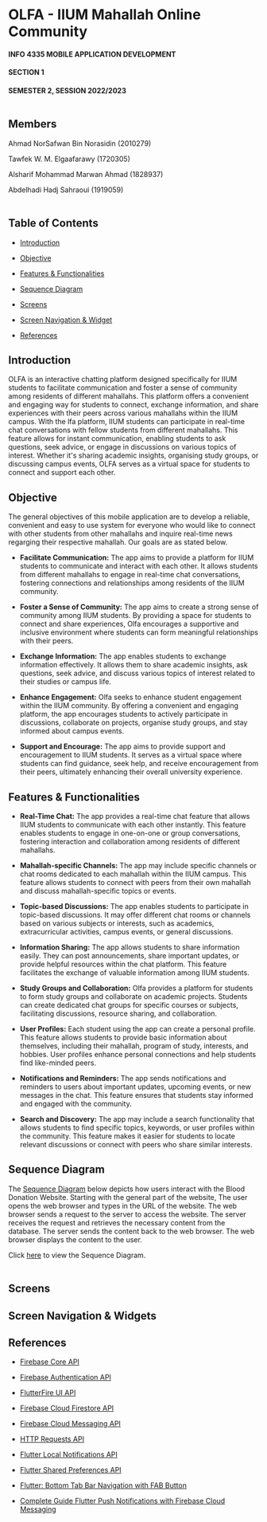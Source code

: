 # OLFA - IIUM Mahallah Online Community
  
#### INFO 4335 MOBILE APPLICATION DEVELOPMENT
#### SECTION 1
#### SEMESTER 2, SESSION 2022/2023<br></br>


## Members
Ahmad NorSafwan Bin Norasidin (2010279)

Tawfek W. M. Elgaafarawy (1720305)

Alsharif Mohammad Marwan Ahmad (1828937)

Abdelhadi Hadj Sahraoui (1919059)<br></br>
	
	
## Table of Contents
- [Introduction](#introduction)

- [Objective](#objective)

- [Features & Functionalities](#features--functionalities)

- [Sequence Diagram](#sequence-diagram)
  
- [Screens](#screens)

- [Screen Navigation & Widget](#screen-navigation--widgets)

- [References](#references)


  
## Introduction

OLFA is an interactive chatting platform designed specifically for IIUM students to facilitate communication and foster a sense of community among residents of different mahallahs. This platform offers a convenient and engaging way for students to connect, exchange information, and share experiences with their peers across various mahallahs within the IIUM campus.
With the lfa platform, IIUM students can participate in real-time chat conversations with fellow students from different mahallahs. This feature allows for instant communication, enabling students to ask questions, seek advice, or engage in discussions on various topics of interest. Whether it's sharing academic insights, organising study groups, or discussing campus events, OLFA serves as a virtual space for students to connect and support each other.

	

## Objective

The general objectives of this mobile application are to develop a reliable, convenient and easy to use system for everyone who would like to connect with other students from other mahallahs and inquire real-time news regarging their respective mahallah. Our goals are as stated below.

- **Facilitate Communication:** The app aims to provide a platform for IIUM students to communicate and interact with each other. It allows students from different mahallahs to engage in real-time chat conversations, fostering connections and relationships among residents of the IIUM community.

- **Foster a Sense of Community:** The app aims to create a strong sense of community among IIUM students. By providing a space for students to connect and share experiences, Olfa encourages a supportive and inclusive environment where students can form meaningful relationships with their peers.

- **Exchange Information:** The app enables students to exchange information effectively. It allows them to share academic insights, ask questions, seek advice, and discuss various topics of interest related to their studies or campus life.

- **Enhance Engagement:** Olfa seeks to enhance student engagement within the IIUM community. By offering a convenient and engaging platform, the app encourages students to actively participate in discussions, collaborate on projects, organise study groups, and stay informed about campus events.

- **Support and Encourage:** The app aims to provide support and encouragement to IIUM students. It serves as a virtual space where students can find guidance, seek help, and receive encouragement from their peers, ultimately enhancing their overall university experience.


	
## Features & Functionalities

- **Real-Time Chat:** The app provides a real-time chat feature that allows IIUM students to communicate with each other instantly. This feature enables students to engage in one-on-one or group conversations, fostering interaction and collaboration among residents of different mahallahs.

- **Mahallah-specific Channels:** The app may include specific channels or chat rooms dedicated to each mahallah within the IIUM campus. This feature allows students to connect with peers from their own mahallah and discuss mahallah-specific topics or events.

- **Topic-based Discussions:** The app enables students to participate in topic-based discussions. It may offer different chat rooms or channels based on various subjects or interests, such as academics, extracurricular activities, campus events, or general discussions.

- **Information Sharing:** The app allows students to share information easily. They can post announcements, share important updates, or provide helpful resources within the chat platform. This feature facilitates the exchange of valuable information among IIUM students.

- **Study Groups and Collaboration:** Olfa provides a platform for students to form study groups and collaborate on academic projects. Students can create dedicated chat groups for specific courses or subjects, facilitating discussions, resource sharing, and collaboration.

- **User Profiles:** Each student using the app can create a personal profile. This feature allows students to provide basic information about themselves, including their mahallah, program of study, interests, and hobbies. User profiles enhance personal connections and help students find like-minded peers.

- **Notifications and Reminders:** The app sends notifications and reminders to users about important updates, upcoming events, or new messages in the chat. This feature ensures that students stay informed and engaged with the community.

- **Search and Discovery:** The app may include a search functionality that allows students to find specific topics, keywords, or user profiles within the community. This feature makes it easier for students to locate relevant discussions or connect with peers who share similar interests.
	
	

## Sequence Diagram

The [Sequence Diagram](https://github.com/dumpacson/Blood-Bank-Management-System/issues/4#issue-1512850541) below depicts how users interact with the Blood Donation Website. Starting with the general part of the website, The user opens the web browser and types in the URL of the website. The web browser sends a request to the server to access the website. The server receives the request and retrieves the necessary content from the database. The server sends the content back to the web browser. The web browser displays the content to the user.



Click [here](https://github.com/dumpacson/Blood-Bank-Management-System/issues/4#issue-1512850541) to view the Sequence Diagram.<br/><br/>



## Screens



## Screen Navigation & Widgets



## References

- [Firebase Core API](https://pub.dev/packages/firebase_core)

- [Firebase Authentication API](https://pub.dev/packages/firebase_auth)

- [FlutterFire UI API](https://pub.dev/packages/flutterfire_ui)

- [Firebase Cloud Firestore API](https://pub.dev/packages/cloud_firestore)

- [Firebase Cloud Messaging API](https://pub.dev/packages/firebase_messaging)

- [HTTP Requests API](https://pub.dev/packages/http)

- [Flutter Local Notifications API](https://pub.dev/packages/flutter_local_notifications)

- [Flutter Shared Preferences API](https://pub.dev/packages/shared_preferences)


- [Flutter: Bottom Tab Bar Navigation with FAB Button](https://www.youtube.com/watch?v=1y-gfskpMIM)

- [Complete Guide Flutter Push Notifications with Firebase Cloud Messaging](https://www.youtube.com/watch?v=AUU6gbDni4Q)


<br></br>
